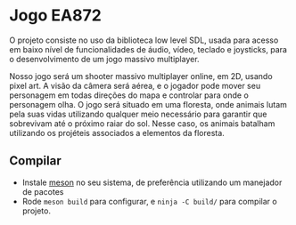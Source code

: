 # Jogo EA872

O projeto consiste no uso da biblioteca low level SDL, usada para acesso em
baixo nível de funcionalidades de áudio, vídeo, teclado e joysticks, para o
desenvolvimento de um jogo massivo multiplayer.

Nosso jogo será um shooter massivo multiplayer online, em 2D, usando pixel art.
A visão da câmera será aérea, e o jogador pode mover seu personagem em todas
direções do mapa e controlar para onde o personagem olha. O jogo será situado
em uma floresta, onde animais lutam pela suas vidas utilizando qualquer meio
necessário para garantir que sobrevivam até o próximo raiar do sol. Nesse caso,
os animais batalham utilizando os projéteis associados a elementos da floresta.

## Compilar

* Instale [meson](https://mesonbuild.com/Quick-guide.html) no seu sistema, de
  preferência utilizando um manejador de pacotes
* Rode `meson build` para configurar, e `ninja -C build/` para compilar o
  projeto.
